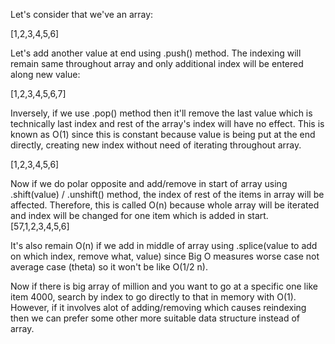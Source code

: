 Let's consider that we've an array:

[1,2,3,4,5,6]

Let's add another value at end using .push() method. The indexing will remain same throughout array and only additional index will be entered along new value:

[1,2,3,4,5,6,7]

Inversely, if we use .pop() method then it'll remove the last value which is technically last index and rest of the array's index will have no effect. This is known as O(1) since this is constant because value is being put at the end directly, creating new index without need of iterating throughout array.

[1,2,3,4,5,6]

Now if we do polar opposite and add/remove in start of array using .shift(value) / .unshift() method, the index of rest of the items in array will be affected. Therefore, this is called O(n) because whole array will be iterated and index will be changed for one item which is added in start.
[57,1,2,3,4,5,6]

It's also remain O(n) if we add in middle of array using .splice(value to add on which index, remove what, value) since Big O measures worse case not average case (theta) so it won't be like O(1/2 n).

Now if there is big array of million and you want to go at a specific one like item 4000, search by index to go directly to that in memory with O(1). However, if it involves alot of adding/removing which causes reindexing then we can prefer some other more suitable data structure instead of array.
